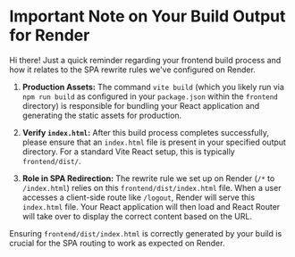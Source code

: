 # Important Note on Your Build Output for Render

Hi there! Just a quick reminder regarding your frontend build process and how it relates to the SPA rewrite rules we've configured on Render.

1.  **Production Assets:** The command `vite build` (which you likely run via `npm run build` as configured in your `package.json` within the `frontend` directory) is responsible for bundling your React application and generating the static assets for production.

2.  **Verify `index.html`:** After this build process completes successfully, please ensure that an `index.html` file is present in your specified output directory. For a standard Vite React setup, this is typically `frontend/dist/`.

3.  **Role in SPA Redirection:** The rewrite rule we set up on Render (`/*` to `/index.html`) relies on this `frontend/dist/index.html` file. When a user accesses a client-side route like `/logout`, Render will serve this `index.html` file. Your React application will then load and React Router will take over to display the correct content based on the URL.

Ensuring `frontend/dist/index.html` is correctly generated by your build is crucial for the SPA routing to work as expected on Render.
